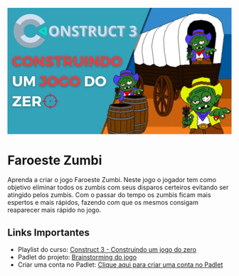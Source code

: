 ![](https://github.com/dfilitto/Construct3FaroesteZumbi/blob/main/CONSTRUCT%203%20Construindo%20um%20jogo%20do%20zero.jpg?raw=true)

# Faroeste Zumbi

Aprenda a criar o jogo Faroeste Zumbi. Neste jogo o jogador tem como objetivo eliminar todos os zumbis com seus disparos certeiros evitando ser atingido pelos zumbis. Com o passar do tempo os zumbis ficam mais espertos e mais rápidos, fazendo com que os mesmos consigam reaparecer mais rápido no jogo.

## Links Importantes
- Playlist do curso: [Construct 3 - Construindo um jogo do zero](https://www.youtube.com/playlist?list=PLfvOpw8k80WqKh-Tb7Z8j6N05Otj6LHCl)
- Padlet do projeto: [Brainstorming do jogo](https://padlet.com/danilofilitto/faroeste-zumbi-2r70dmj7avyb02d5)
- Criar uma conta no Padlet: [Clique aqui para criar uma conta no Padlet](https://padlet.com/referrals/danilofilitto)

